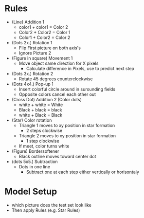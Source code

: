 # Rules
- (Line) Addition 1
  - color1 + color1 = Color 2
  - Color2 + Color2 = Color 1
  - Color1 + Color2 = Color 2
- (Dots 2x.) Rotation 1
  - Flip First picture on both axis's
  - Ignore Picture 2
- (Figure in square) Movement 1
  - Move object same direction for X pixels
    - Calculate difference in Pixels, use to predict next step
- (Dots 3x.) Rotation 2
  - Rotate 45 degrees counterclockwise
- (Dots 4x4.) Pop-up 1
  - Insert colorful circle around in surounding fields
  - Opposite colors cancel each other out 
- (Cross Dot) Addition 2 (Color dots)
  - white + white = White
  - Black + black = black
  - white + Black = Black
- (Star) Color rotation
  - Triangle 1 moves to xy position in star formation
    - 2 steps clockwise
  - Triangle 2 moves to xy position in star formation
    - 1 step clockwise
  - If meet, color turns white
- (Figure) Bordersoftener
  - Black outline moves toward center dot
- (dots 5x5.) Subtraction
  - Dots in one line
    - Subtract one at each step either vertically or horisontaly


# Model Setup
- which picture does the test set look like
- Then apply Rules (e.g. Star Rules)